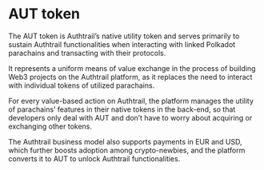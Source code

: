 # AUT token

The AUT token is Authtrail’s native utility token and serves primarily to sustain Authtrail functionalities when interacting with linked Polkadot parachains and transacting with their protocols. 

It represents a uniform means of value exchange in the process of building Web3 projects on the Authtrail platform, as it replaces the need to interact with individual tokens of utilized parachains.

For every value-based action on Authtrail, the platform manages the utility of parachains’ features in their native tokens in the back-end, so that developers only deal with AUT and don’t have to worry about acquiring or exchanging other tokens.

The Authtrail business model also supports payments in EUR and USD, which further boosts adoption among crypto-newbies, and the platform converts it to AUT to unlock Authtrail functionalities.
